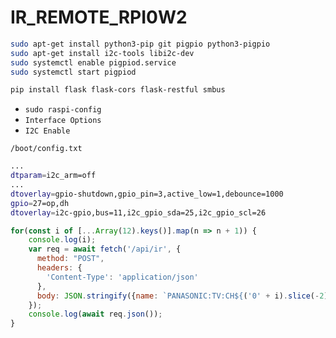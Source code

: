 # IR_REMOTE_RPI0W2

```sh
sudo apt-get install python3-pip git pigpio python3-pigpio
sudo apt-get install i2c-tools libi2c-dev
sudo systemctl enable pigpiod.service
sudo systemctl start pigpiod

pip install flask flask-cors flask-restful smbus
```



* `sudo raspi-config`
* `Interface Options`
 * `I2C Enable`


`/boot/config.txt`

```sh
...
dtparam=i2c_arm=off
...
dtoverlay=gpio-shutdown,gpio_pin=3,active_low=1,debounce=1000
gpio=27=op,dh
dtoverlay=i2c-gpio,bus=11,i2c_gpio_sda=25,i2c_gpio_scl=26
```


```js
for(const i of [...Array(12).keys()].map(n => n + 1)) {
    console.log(i);
    var req = await fetch('/api/ir', {
      method: "POST",
      headers: {
        'Content-Type': 'application/json'
      },
      body: JSON.stringify({name: `PANASONIC:TV:CH${('0' + i).slice(-2)}`, desc: `TV Ch${i}`})
    });
    console.log(await req.json());
}
```